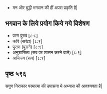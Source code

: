 - मन ऒर बुद्धी भगवान की हीं अपरा प्रकृति है|

## भगवान के लिये प्रयोग किये गये विशेषण

- परम पुरुष [८:८]
- कवि (सर्वज्ञ) [८:९]
- पुराण (पुराने) [८:९]
- अनुशासिता (सब पर शासन करने वाले) [८:९]
- अचिन्त्य (रूप) [८:९]

## पृष्ठ ५९६

सगुण निराकार परमात्मा की उपासना मे अभ्यास की आवश्यक्ता है|